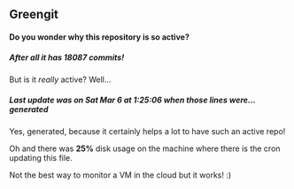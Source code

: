 ## Greengit

#### Do you wonder why this repository is so active?

##### After all it has 18087 commits!

But is it *really* active? Well...

##### Last update was on Sat Mar 6 at 1:25:06 when those lines were... generated

Yes, generated, because it certainly helps a lot to have such an active repo!

Oh and there was **25%** disk usage on the machine
where there is the cron updating this file.

Not the best way to monitor a VM in the cloud but it works! :)

